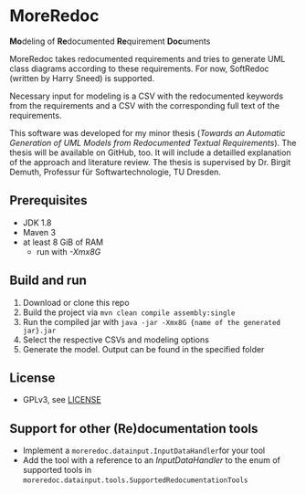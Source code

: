 # MoreRedoc
**Mo**deling of **Re**documented **Re**quirement **Doc**uments

MoreRedoc takes redocumented requirements and tries to generate UML class diagrams according to these requirements. For now, SoftRedoc (written by Harry Sneed) is supported. 

Necessary input for modeling is a CSV with the redocumented keywords from the requirements and a CSV with the corresponding full text of the requirements.

This software was developed for my minor thesis (*Towards an Automatic Generation of UML Models from Redocumented Textual Requirements*). The thesis will be available on GitHub, too. It will include a detailled explanation of the approach and literature review. The thesis is supervised by Dr. Birgit Demuth, Professur für Softwartechnologie, TU Dresden.

## Prerequisites
- JDK 1.8
- Maven 3
- at least 8 GiB of RAM
    - run with *-Xmx8G*

## Build and run
1. Download or clone this repo
2. Build the project via
`mvn clean compile assembly:single`
3. Run the compiled jar with 
`java -jar -Xmx8G {name of the generated jar}.jar`
4. Select the respective CSVs and modeling options
5. Generate the model. Output can be found in the specified folder

## License
- GPLv3, see [LICENSE](LICENSE)

## Support for other (Re)documentation tools
- Implement a `moreredoc.datainput.InputDataHandler`for your tool
- Add the tool with a reference to an *InputDataHandler* to the enum of supported tools in `moreredoc.datainput.tools.SupportedRedocumentationTools`